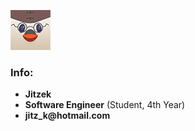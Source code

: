 [![Profile Picture](https://github.com/Jitzek/Jitzek/blob/master/images/pfp.png)](https://jitzek.github.io/)
### Info:
* __Jitzek__
* __Software Engineer__ (Student, 4th Year)
* __jitz_k@hotmail.com__
